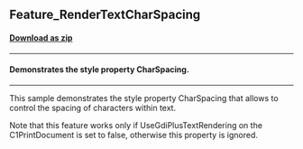 ## Feature_RenderTextCharSpacing
#### [Download as zip](https://grapecity.github.io/DownGit/#/home?url=https://github.com/GrapeCity/ComponentOne-WinForms-Samples/tree/master/NetFramework\PrintDocument\CS\Feature_RenderTextCharSpacing)
____
#### Demonstrates the style property CharSpacing.
____
This sample demonstrates the style property CharSpacing that allows to control the spacing of characters within text.

Note that this feature works only if UseGdiPlusTextRendering on the C1PrintDocument is set to false, otherwise this property is ignored.
